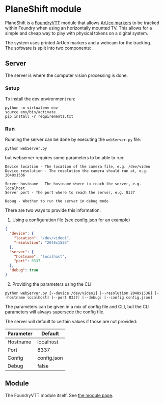 
# PlaneShift module

PlaneShift is a [FoundryVTT](https://foundryvtt.com/) module that allows [ArUco markers](https://docs.opencv.org/4.x/d5/dae/tutorial_aruco_detection.html) 
to be tracked within Foundry when using an horizontally mounted TV. This allows for a simple and cheap way to play with physical tokens on a digital system.

The system uses printed ArUco markers and a webcam for the tracking.
The software is split into two components:
## Server
The server is where the computer vision processing is done.

### Setup

To install the dev environment run:
```
python -m virtualenv env
source env/bin/activate
pip install -r requirements.txt
```

### Run

Running the server can be done by executing the `webServer.py` file:
```commandline
python webServer.py
```

but webserver requires some parameters to be able to run:
```
Device location - The location of the camera file, e.g. /dev/video
Device resolution - The resolution the camera should run at, e.g. 2048x1536

Server hostname - The hostname where to reach the server, e.g. localhost
Server port - The port where to reach the server, e.g. 8337

Debug - Whether to run the server in debug mode
```
There are two ways to provide this information:
1. Using a configuration file (see [config.json](config.json) for an example)
```json
{
  "device": {  
    "location": "/dev/video1",
    "resolution": "2048x1536"
  },
  "server": {
    "hostname": "localhost",
    "port": 8337
  },
  "debug": true
}
```
2. Providing the parameters using the CLI
```commandline
python webServer.py [--device /dev/video1] [--resolution 2048x1536] [--hostname localhost] [--port 8337] [--debug] [--config config.json]
```

The parameters can be given in a mix of config file and CLI, but the CLI parameters will always supersede the config file.

The server will default to certain values if those are not provided:

| Parameter | Default     |
|-----------|-------------|
| Hostname  | localhost   |
| Port      | 8337        |
| Config    | config.json |
| Debug     | false       |

## Module
The FoundryVTT module itself.
See [the module page](https://github.com/foundry-planeshift/module/tree/main).
